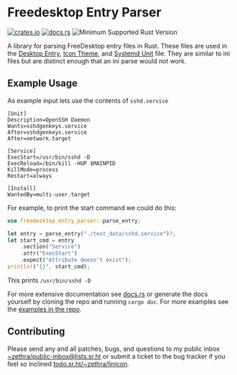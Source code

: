 # Freedesktop Entry Parser

[![crates.io](https://img.shields.io/crates/v/freedesktop_entry_parser.svg)](https://crates.io/crates/freedesktop_entry_parser)
[![docs.rs](https://docs.rs/freedesktop_entry_parser/badge.svg)](https://docs.rs/freedesktop_entry_parser)
![Minimum Supported Rust Version](https://img.shields.io/badge/rustc-1.44-red)

A library for parsing FreeDesktop entry files in Rust.
These files are used in the [Desktop Entry](desktop_spec),
[Icon Theme](icon_spec), and [Systemd Unit](systemd) file. They are similar to
ini files but are distinct enough that an ini parse would not work.

[desktop_spec]: https://specifications.freedesktop.org/desktop-entry-spec/desktop-entry-spec-latest.html
[icon_spec]: https://specifications.freedesktop.org/icon-theme-spec/icon-theme-spec-latest.html
[systemd]: https://www.freedesktop.org/software/systemd/man/systemd.unit.html

## Example Usage

As example input lets use the contents of `sshd.service`

```text
[Unit]
Description=OpenSSH Daemon
Wants=sshdgenkeys.service
After=sshdgenkeys.service
After=network.target

[Service]
ExecStart=/usr/bin/sshd -D
ExecReload=/bin/kill -HUP $MAINPID
KillMode=process
Restart=always

[Install]
WantedBy=multi-user.target
```

For example, to print the start command we could do this:

```rust
use freedesktop_entry_parser::parse_entry;

let entry = parse_entry("./test_data/sshd.service")?;
let start_cmd = entry
    .section("Service")
    .attr("ExecStart")
    .expect("Attribute doesn't exist");
println!("{}", start_cmd);
```

This prints `/usr/bin/sshd -D`

For more extensive documentation see [docs.rs](docs) or generate the docs
yourself by cloning the repo and running `cargo doc`.  For more examples
see the [examples in the repo](examples).

[docs]: https://docs.rs/freedesktop_entry_parser/0.4.0/freedesktop_entry_parser/
[examples]: https://git.sr.ht/~zethra/freedesktop_entry_parser/tree/master/examples

## Contributing

Please send any and all patches, bugs, and questions to my public inbox
[~zethra/public-inbox@lists.sr.ht](mailto:~zethra/public-inbox@lists.sr.ht)
or submit a ticket to the bug tracker if you feel so inclined
[todo.sr.ht/~zethra/linicon](https://todo.sr.ht/~zethra/linicon).
